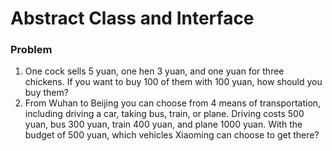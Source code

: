# Abstract Class and Interface
### Problem
1. One cock sells 5 yuan, one hen 3 yuan, and one yuan for three chickens. If you want to buy 100 of them with 100 yuan, how should you buy them?
2. From Wuhan to Beijing you can choose from 4 means of transportation, including driving a car, taking bus, train, or plane. Driving costs 500 yuan, bus 300 yuan, train 400 yuan, and plane 1000 yuan. With the budget of 500 yuan, which vehicles Xiaoming can choose to get there?